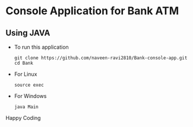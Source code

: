 # Console Application for Bank ATM

## Using JAVA

- To run this application

      git clone https://github.com/naveen-ravi2810/Bank-console-app.git
      cd Bank

- For Linux

      source exec

- For Windows 

      java Main

Happy Coding 